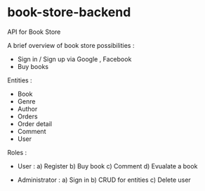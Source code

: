 # book-store-backend
API for Book Store 

A brief overview of book store possibilities :
- Sign in / Sign up via Google , Facebook
- Buy books 

Entities :
- Book
- Genre
- Author 
- Orders
- Order detail
- Comment
- User

Roles : 

- User :
  a) Register 
  b) Buy book
  c) Comment 
  d) Evualate a book
  
- Administrator : 
  a) Sign in
  b) CRUD for entities
  c) Delete user
  


